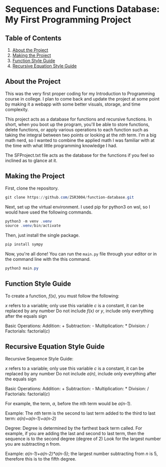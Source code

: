 # Sequences and Functions Database: My First Programming Project

## Table of Contents

1. [About the Project](#about-the-project)  
2. [Making the Project](#making-the-project)  
3. [Function Style Guide](#function-style-guide)  
4. [Recursive Equation Style Guide](#recursive-equation-style-guide)

## About the Project

This was the very first proper coding for my Introduction to Programming course in college. I plan to come back and
update the project at some point by making it a webapp with some better visuals, storage, and time complexity.

This project acts as a database for functions and recursive functions. In short, when you boot up the program, you'll
be able to store functions, delete functions, or apply various operations to each function such as taking the integral
between two points or looking at the _nth_ term.
I'm a big math nerd, so I wanted to combine the applied math I was familiar with at the time with what little programming
knowledge I had.

The SFProject.txt file acts as the database for the functions if you feel so inclined as to glance at it.

## Making the Project

First, clone the repository.

``` powershell
git clone https://github.com/ZSR3004/function-database.git
```

Next, set up the virtual environment. I used pip for python3 on wsl, so I would have used the following commands.

``` powershell
python3 -m venv .venv
source .venv/bin/activate
```

Then, just install the single package.

``` powershell
pip install sympy
```

Now, you're all done! You can run the ```main.py``` file through your editor or in the command line with the this
command.

``` powershell
python3 main.py
```

## Function Style Guide

To create a function, _f(x)_, you must follow the following:

_x_ refers to a variable; only use this variable
_c_ is a constant, it can be replaced by any number
Do not include _f(x)_ or _y_, include only everything after the equals sign

Basic Operations:
Addition: +
Subtraction: -
Multiplication: *
Division: /
Factorials: factorial(_c_)

## Recursive Equation Style Guide

Recursive Sequence Style Guide:

_x_ refers to a variable; only use this variable
_c_ is a constant, it can be replaced by any number
Do not include _a(n)_, include only everything after the equals sign

Basic Operations:
Addition: +
Subtraction: -
Multiplication: *
Division: /
Factorials: factorial(_c_)

For example, the term, _a_, before the nth term would be _a(n-1)_.

Example:
The _nth_ term is the second to last term added to the third to last term: _a(n)=a(n-1)+a(n-2)_

Degree:
Degree is determined by the farthest back term called.
For example, if you are adding the last and second to last term, then the sequence is to the second degree (degree of 2)
Look for the largest number you are subtracting n from.

Example: _a(n-1)+a(n-2)*a(n-5)_; the largest number subtracting from _n_ is 5, therefore this is to the fifth degree.